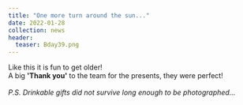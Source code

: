 ```yaml
---
title: "One more turn around the sun..."
date: 2022-01-28
collection: news
header:
  teaser: Bday39.png
---
```


Like this it is fun to get older!<br>
A big **'Thank you'** to the team for the presents, they were perfect!<br><br>
*P.S. Drinkable gifts did not survive long enough to be photographed...*
